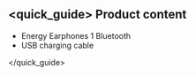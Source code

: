 ## <quick_guide> Product content

* Energy Earphones 1 Bluetooth 
* USB charging cable

</quick_guide>

